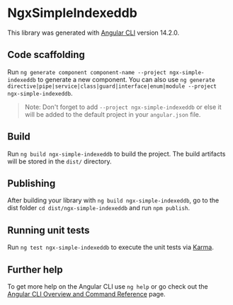 # NgxSimpleIndexeddb

This library was generated with [Angular CLI](https://github.com/angular/angular-cli) version 14.2.0.

## Code scaffolding

Run `ng generate component component-name --project ngx-simple-indexeddb` to generate a new component. You can also use `ng generate directive|pipe|service|class|guard|interface|enum|module --project ngx-simple-indexeddb`.
> Note: Don't forget to add `--project ngx-simple-indexeddb` or else it will be added to the default project in your `angular.json` file. 

## Build

Run `ng build ngx-simple-indexeddb` to build the project. The build artifacts will be stored in the `dist/` directory.

## Publishing

After building your library with `ng build ngx-simple-indexeddb`, go to the dist folder `cd dist/ngx-simple-indexeddb` and run `npm publish`.

## Running unit tests

Run `ng test ngx-simple-indexeddb` to execute the unit tests via [Karma](https://karma-runner.github.io).

## Further help

To get more help on the Angular CLI use `ng help` or go check out the [Angular CLI Overview and Command Reference](https://angular.io/cli) page.
